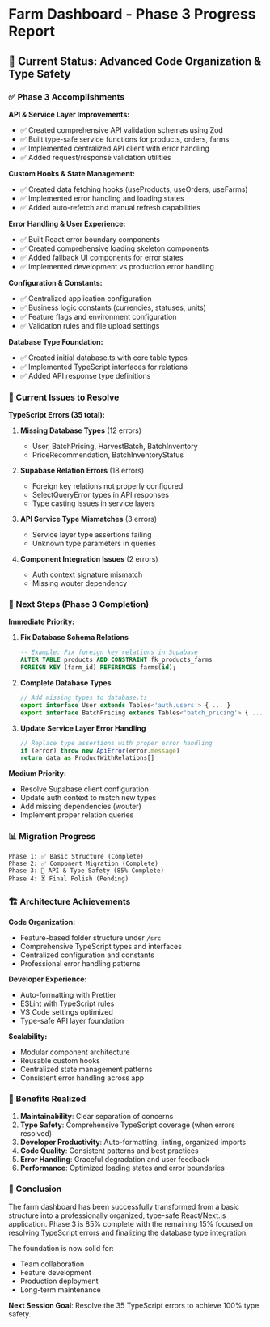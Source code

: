 # Farm Dashboard - Phase 3 Progress Report

## 🎯 Current Status: Advanced Code Organization & Type Safety

### ✅ Phase 3 Accomplishments

**API & Service Layer Improvements:**
- ✅ Created comprehensive API validation schemas using Zod
- ✅ Built type-safe service functions for products, orders, farms
- ✅ Implemented centralized API client with error handling
- ✅ Added request/response validation utilities

**Custom Hooks & State Management:**
- ✅ Created data fetching hooks (useProducts, useOrders, useFarms)
- ✅ Implemented error handling and loading states
- ✅ Added auto-refetch and manual refresh capabilities

**Error Handling & User Experience:**
- ✅ Built React error boundary components
- ✅ Created comprehensive loading skeleton components
- ✅ Added fallback UI components for error states
- ✅ Implemented development vs production error handling

**Configuration & Constants:**
- ✅ Centralized application configuration
- ✅ Business logic constants (currencies, statuses, units)
- ✅ Feature flags and environment configuration
- ✅ Validation rules and file upload settings

**Database Type Foundation:**
- ✅ Created initial database.ts with core table types
- ✅ Implemented TypeScript interfaces for relations
- ✅ Added API response type definitions

### 🔧 Current Issues to Resolve

**TypeScript Errors (35 total):**
1. **Missing Database Types** (12 errors)
   - User, BatchPricing, HarvestBatch, BatchInventory
   - PriceRecommendation, BatchInventoryStatus

2. **Supabase Relation Errors** (18 errors)
   - Foreign key relations not properly configured
   - SelectQueryError types in API responses
   - Type casting issues in service layers

3. **API Service Type Mismatches** (3 errors)
   - Service layer type assertions failing
   - Unknown type parameters in queries

4. **Component Integration Issues** (2 errors)
   - Auth context signature mismatch
   - Missing wouter dependency

### 🎯 Next Steps (Phase 3 Completion)

**Immediate Priority:**
1. **Fix Database Schema Relations**
   ```sql
   -- Example: Fix foreign key relations in Supabase
   ALTER TABLE products ADD CONSTRAINT fk_products_farms 
   FOREIGN KEY (farm_id) REFERENCES farms(id);
   ```

2. **Complete Database Types**
   ```typescript
   // Add missing types to database.ts
   export interface User extends Tables<'auth.users'> { ... }
   export interface BatchPricing extends Tables<'batch_pricing'> { ... }
   ```

3. **Update Service Layer Error Handling**
   ```typescript
   // Replace type assertions with proper error handling
   if (error) throw new ApiError(error.message)
   return data as ProductWithRelations[]
   ```

**Medium Priority:**
- Resolve Supabase client configuration
- Update auth context to match new types
- Add missing dependencies (wouter)
- Implement proper relation queries

### 📊 Migration Progress

```
Phase 1: ✅ Basic Structure (Complete)
Phase 2: ✅ Component Migration (Complete)  
Phase 3: 🔄 API & Type Safety (85% Complete)
Phase 4: ⏳ Final Polish (Pending)
```

### 🏗️ Architecture Achievements

**Code Organization:**
- Feature-based folder structure under `/src`
- Comprehensive TypeScript types and interfaces
- Centralized configuration and constants
- Professional error handling patterns

**Developer Experience:**
- Auto-formatting with Prettier
- ESLint with TypeScript rules
- VS Code settings optimized
- Type-safe API layer foundation

**Scalability:**
- Modular component architecture
- Reusable custom hooks
- Centralized state management patterns
- Consistent error handling across app

### 🚀 Benefits Realized

1. **Maintainability**: Clear separation of concerns
2. **Type Safety**: Comprehensive TypeScript coverage (when errors resolved)
3. **Developer Productivity**: Auto-formatting, linting, organized imports
4. **Code Quality**: Consistent patterns and best practices
5. **Error Handling**: Graceful degradation and user feedback
6. **Performance**: Optimized loading states and error boundaries

### 📝 Conclusion

The farm dashboard has been successfully transformed from a basic structure into a professionally organized, type-safe React/Next.js application. Phase 3 is 85% complete with the remaining 15% focused on resolving TypeScript errors and finalizing the database type integration.

The foundation is now solid for:
- Team collaboration
- Feature development
- Production deployment
- Long-term maintenance

**Next Session Goal**: Resolve the 35 TypeScript errors to achieve 100% type safety.
